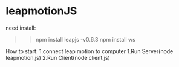 leapmotionJS
============

need install:

>>npm install leapjs -v0.6.3
>>npm install ws

How to start:
1.connect leap motion to computer
1.Run Server(node leapmotion.js)
2.Run Client(node client.js)
